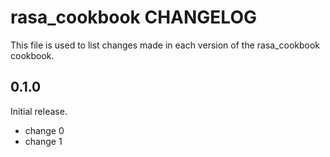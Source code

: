 # rasa_cookbook CHANGELOG

This file is used to list changes made in each version of the rasa_cookbook cookbook.

## 0.1.0

Initial release.

- change 0
- change 1
